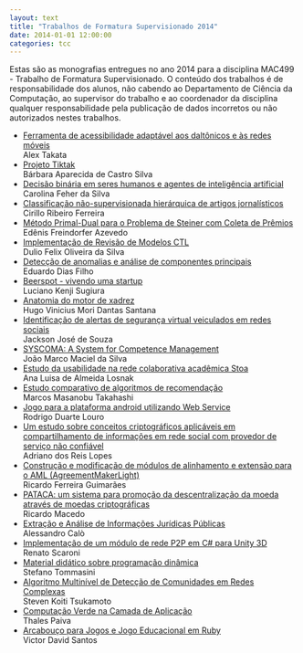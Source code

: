 ```yaml
---
layout: text
title: "Trabalhos de Formatura Supervisionado 2014"
date: 2014-01-01 12:00:00
categories: tcc
---
```


 Estas são as monografias entregues no ano 2014 para a disciplina MAC499 - Trabalho de Formatura Supervisionado. O conteúdo dos trabalhos é de responsabilidade dos alunos, não cabendo ao Departamento de Ciência da Computação, ao supervisor do trabalho e ao coordenador da disciplina qualquer responsabilidade pela publicação de dados incorretos ou não autorizados nestes trabalhos. 

<ul class="tccs collection">
<li class="collection-item"><a href="http://bcc.ime.usp.br/tccs/2014/atakata/">Ferramenta de acessibilidade adaptável aos daltônicos e às redes móveis</a><br>Alex Takata</li>
<li class="collection-item"><a href="http://bcc.ime.usp.br/tccs/2014/bacs/">Projeto Tiktak</a><br>Bárbara Aparecida de Castro Silva</li>
<li class="collection-item"><a href="http://bcc.ime.usp.br/tccs/2014/carolfs/">Decisão binária em seres humanos e agentes de inteligência artificial</a><br>Carolina Feher da Silva</li>
<li class="collection-item"><a href="http://bcc.ime.usp.br/tccs/2014/cirillor/">Classificação não-supervisionada hierárquica de artigos jornalísticos</a><br>Cirillo Ribeiro Ferreira</li>
<li class="collection-item"><a href="http://bcc.ime.usp.br/tccs/2014/denisfa/">Método Primal-Dual para o Problema de Steiner com Coleta de Prêmios</a><br>Edênis Freindorfer Azevedo</li>
<li class="collection-item"><a href="http://bcc.ime.usp.br/tccs/2014/duilio/">Implementação de Revisão de Modelos CTL</a><br>Dulio Felix Oliveira da Silva</li>
<li class="collection-item"><a href="http://bcc.ime.usp.br/tccs/2014/edudf/">Detecção de anomalias e análise de componentes principais</a><br>Eduardo Dias Filho</li>
<li class="collection-item"><a href="http://bcc.ime.usp.br/tccs/2014/himura/">Beerspot - vivendo uma startup</a><br>Luciano Kenji Sugiura</li>
<li class="collection-item"><a href="http://bcc.ime.usp.br/tccs/2014/hvmds/">Anatomia do motor de xadrez</a><br>Hugo Vinicius Mori Dantas Santana</li>
<li class="collection-item"><a href="http://bcc.ime.usp.br/tccs/2014/jacksonjos/">Identificação de alertas de segurança virtual veiculados em redes sociais</a><br>Jackson José de Souza</li>
<li class="collection-item"><a href="http://bcc.ime.usp.br/tccs/2014/jaodsilv/">SYSCOMA: A System for Competence Management</a><br>João Marco Maciel da Silva</li>
<li class="collection-item"><a href="http://bcc.ime.usp.br/tccs/2014/losnaka/">Estudo da usabilidade na rede colaborativa acadêmica Stoa</a><br>Ana Luisa de Almeida Losnak</li>
<li class="collection-item"><a href="http://bcc.ime.usp.br/tccs/2014/marcost/">Estudo comparativo de algoritmos de recomendação</a><br>Marcos Masanobu Takahashi</li>
<li class="collection-item"><a href="http://bcc.ime.usp.br/tccs/2014/murch/">Jogo para a plataforma android utilizando Web Service</a><br>Rodrigo Duarte Louro</li>
<li class="collection-item"><a href="http://bcc.ime.usp.br/tccs/2014/nftx/">Um estudo sobre conceitos criptográficos aplicáveis em compartilhamento de informações em rede social com provedor de serviço não confiável</a><br>Adriano dos Reis Lopes</li>
<li class="collection-item"><a href="http://bcc.ime.usp.br/tccs/2014/rickfg/">Construção e modificação de módulos de alinhamento e extensão para o AML (AgreementMakerLight)</a><br>Ricardo Ferreira Guimarães</li>
<li class="collection-item"><a href="http://bcc.ime.usp.br/tccs/2014/rickmacedo/">PATACA: um sistema para promoção da descentralização da moeda através de moedas criptográficas</a><br>Ricardo Macedo</li>
<li class="collection-item"><a href="http://bcc.ime.usp.br/tccs/2014/sandro/">Extração e Análise de Informações Jurídicas Públicas</a><br>Alessandro Calò</li>
<li class="collection-item"><a href="http://bcc.ime.usp.br/tccs/2014/scaroni/">Implementação de um módulo de rede P2P em C# para Unity 3D</a><br>Renato Scaroni</li>
<li class="collection-item"><a href="http://bcc.ime.usp.br/tccs/2014/stefanot/">Material didático sobre programação dinâmica</a><br>Stefano Tommasini</li>
<li class="collection-item"><a href="http://bcc.ime.usp.br/tccs/2014/steven/">Algoritmo Multinível de Detecção de Comunidades em Redes Complexas</a><br>Steven Koiti Tsukamoto</li>
<li class="collection-item"><a href="http://bcc.ime.usp.br/tccs/2014/tpaiva/">Computação Verde na Camada de Aplicação</a><br>Thales Paiva</li>
<li class="collection-item"><a href="http://bcc.ime.usp.br/tccs/2014/victords/">Arcabouço para Jogos e Jogo Educacional em Ruby</a><br>Victor David Santos</li>
</ul>
